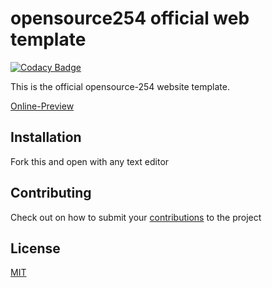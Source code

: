 
# opensource254 official web template

[![Codacy Badge](https://api.codacy.com/project/badge/Grade/8b681dca02654632963863d61ef90e67)](https://app.codacy.com/manual/verdixconie/website-proposal?utm_source=github.com&utm_medium=referral&utm_content=azim254/website-proposal&utm_campaign=Badge_Grade_Dashboard)


This is the official opensource-254 website template.

[Online-Preview](https://opensource254.github.io/website-proposal/)



## Installation



Fork this and open with any text editor


## Contributing
Check out on how to submit your  [contributions](../master/CONTRIBUTING.md) to the project
 



## License
[MIT](../master/LICENSE.md)

